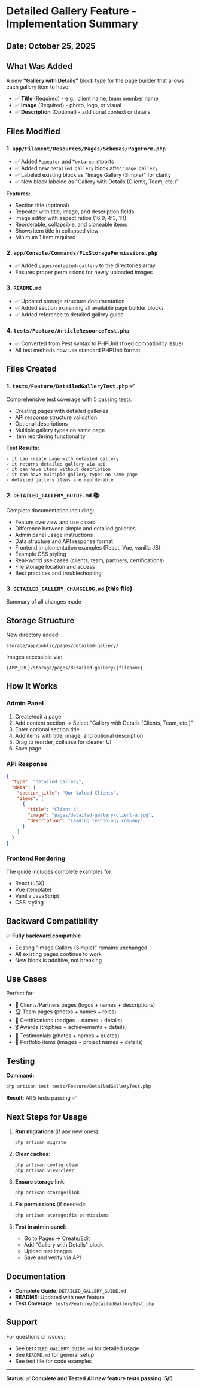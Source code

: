 # Detailed Gallery Feature - Implementation Summary

## Date: October 25, 2025

## What Was Added

A new **"Gallery with Details"** block type for the page builder that allows each gallery item to have:
- ✅ **Title** (Required) - e.g., client name, team member name
- ✅ **Image** (Required) - photo, logo, or visual
- ✅ **Description** (Optional) - additional context or details

## Files Modified

### 1. `app/Filament/Resources/Pages/Schemas/PageForm.php`
- ✅ Added `Repeater` and `Textarea` imports
- ✅ Added new `detailed_gallery` block after `image_gallery`
- ✅ Labeled existing block as "Image Gallery (Simple)" for clarity
- ✅ New block labeled as "Gallery with Details (Clients, Team, etc.)"

**Features:**
- Section title (optional)
- Repeater with title, image, and description fields
- Image editor with aspect ratios (16:9, 4:3, 1:1)
- Reorderable, collapsible, and cloneable items
- Shows item title in collapsed view
- Minimum 1 item required

### 2. `app/Console/Commands/FixStoragePermissions.php`
- ✅ Added `pages/detailed-gallery` to the directories array
- Ensures proper permissions for newly uploaded images

### 3. `README.md`
- ✅ Updated storage structure documentation
- ✅ Added section explaining all available page builder blocks
- ✅ Added reference to detailed gallery guide

### 4. `tests/Feature/ArticleResourceTest.php`
- ✅ Converted from Pest syntax to PHPUnit (fixed compatibility issue)
- All test methods now use standard PHPUnit format

## Files Created

### 1. `tests/Feature/DetailedGalleryTest.php` ✅
Comprehensive test coverage with 5 passing tests:
- Creating pages with detailed galleries
- API response structure validation
- Optional descriptions
- Multiple gallery types on same page
- Item reordering functionality

**Test Results:**
```
✓ it can create page with detailed gallery
✓ it returns detailed gallery via api
✓ it can have items without description
✓ it can have multiple gallery types on same page
✓ detailed gallery items are reorderable
```

### 2. `DETAILED_GALLERY_GUIDE.md` 📚
Complete documentation including:
- Feature overview and use cases
- Difference between simple and detailed galleries
- Admin panel usage instructions
- Data structure and API response format
- Frontend implementation examples (React, Vue, vanilla JS)
- Example CSS styling
- Real-world use cases (clients, team, partners, certifications)
- File storage location and access
- Best practices and troubleshooting

### 3. `DETAILED_GALLERY_CHANGELOG.md` (this file)
Summary of all changes made

## Storage Structure

New directory added:
```
storage/app/public/pages/detailed-gallery/
```

Images accessible via:
```
{APP_URL}/storage/pages/detailed-gallery/{filename}
```

## How It Works

### Admin Panel

1. Create/edit a page
2. Add content section → Select "Gallery with Details (Clients, Team, etc.)"
3. Enter optional section title
4. Add items with title, image, and optional description
5. Drag to reorder, collapse for cleaner UI
6. Save page

### API Response

```json
{
  "type": "detailed_gallery",
  "data": {
    "section_title": "Our Valued Clients",
    "items": [
      {
        "title": "Client A",
        "image": "pages/detailed-gallery/client-a.jpg",
        "description": "Leading technology company"
      }
    ]
  }
}
```

### Frontend Rendering

The guide includes complete examples for:
- React (JSX)
- Vue (template)
- Vanilla JavaScript
- CSS styling

## Backward Compatibility

✅ **Fully backward compatible**
- Existing "Image Gallery (Simple)" remains unchanged
- All existing pages continue to work
- New block is additive, not breaking

## Use Cases

Perfect for:
- 👥 Clients/Partners pages (logos + names + descriptions)
- 🏆 Team pages (photos + names + roles)
- 📜 Certifications (badges + names + details)
- 🎖️ Awards (trophies + achievements + details)
- 💬 Testimonials (photos + names + quotes)
- 📁 Portfolio items (images + project names + details)

## Testing

**Command:**
```bash
php artisan test tests/Feature/DetailedGalleryTest.php
```

**Result:** All 5 tests passing ✅

## Next Steps for Usage

1. **Run migrations** (if any new ones):
   ```bash
   php artisan migrate
   ```

2. **Clear caches**:
   ```bash
   php artisan config:clear
   php artisan view:clear
   ```

3. **Ensure storage link**:
   ```bash
   php artisan storage:link
   ```

4. **Fix permissions** (if needed):
   ```bash
   php artisan storage:fix-permissions
   ```

5. **Test in admin panel**:
   - Go to Pages → Create/Edit
   - Add "Gallery with Details" block
   - Upload test images
   - Save and verify via API

## Documentation

- **Complete Guide**: `DETAILED_GALLERY_GUIDE.md`
- **README**: Updated with new feature
- **Test Coverage**: `tests/Feature/DetailedGalleryTest.php`

## Support

For questions or issues:
- See `DETAILED_GALLERY_GUIDE.md` for detailed usage
- See `README.md` for general setup
- See test file for code examples

---

**Status: ✅ Complete and Tested**
**All new feature tests passing: 5/5**

